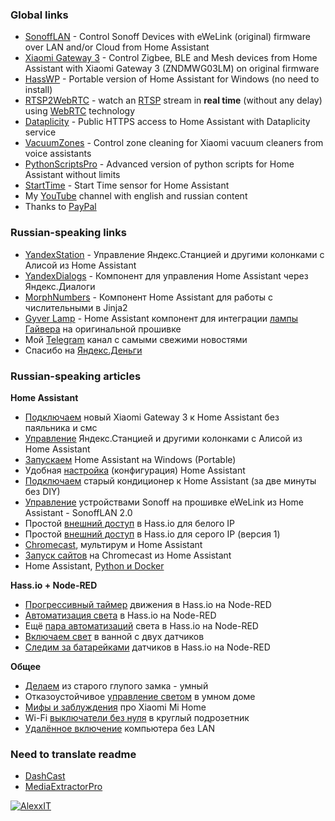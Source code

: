 ### Global links

- [SonoffLAN](https://github.com/AlexxIT/SonoffLAN) - Control Sonoff Devices with eWeLink (original) firmware over LAN and/or Cloud from Home Assistant
- [Xiaomi Gateway 3](https://github.com/AlexxIT/XiaomiGateway3) - Control Zigbee, BLE and Mesh devices from Home Assistant with Xiaomi Gateway 3 (ZNDMWG03LM) on original firmware
- [HassWP](https://github.com/AlexxIT/HassWP) - Portable version of Home Assistant for Windows (no need to install)
- [RTSP2WebRTC](https://github.com/AlexxIT/hassio-addons) - watch an [RTSP](https://en.wikipedia.org/wiki/Real_Time_Streaming_Protocol) stream in **real time** (without any delay) using [WebRTC](https://en.wikipedia.org/wiki/WebRTC) technology
- [Dataplicity](https://github.com/AlexxIT/Dataplicity) - Public HTTPS access to Home Assistant with Dataplicity service
- [VacuumZones](https://github.com/AlexxIT/VacuumZones) - Control zone cleaning for Xiaomi vacuum cleaners from voice assistants
- [PythonScriptsPro](https://github.com/AlexxIT/PythonScriptsPro) - Advanced version of python scripts for Home Assistant without limits
- [StartTime](https://github.com/AlexxIT/StartTime) - Start Time sensor for Home Assistant
- My [YouTube](https://www.youtube.com/c/AlexxIT) channel with english and russian content
- Thanks to [PayPal](https://www.buymeacoffee.com/AlexxIT)

### Russian-speaking links

- [YandexStation](https://github.com/AlexxIT/YandexStation) - Управление Яндекс.Станцией и другими колонками с Алисой из Home Assistant
- [YandexDialogs](https://github.com/AlexxIT/YandexDialogs) - Компонент для управления Home Assistant через Яндекс.Диалоги
- [MorphNumbers](https://github.com/AlexxIT/MorphNumbers) - Компонент Home Assistant для работы с числительными в Jinja2
- [Gyver Lamp](https://github.com/AlexxIT/GyverLamp) - Home Assistant компонент для интеграции [лампы Гайвера](https://alexgyver.ru/gyverlamp/) на оригинальной прошивке
- Мой [Telegram](https://t.me/AlexxIT_SmartHome) канал с самыми свежими новостями
- Спасибо на [Яндекс.Деньги](https://money.yandex.ru/to/41001428278477)

### Russian-speaking articles

**Home Assistant**
- [Подключаем](https://habr.com/ru/post/519644/) новый Xiaomi Gateway 3 к Home Assistant без паяльника и смс
- [Управление](https://habr.com/ru/post/508106/) Яндекс.Станцией и другими колонками с Алисой из Home Assistant
- [Запускаем](https://sprut.ai/client/blog/2809) Home Assistant на Windows (Portable)
- Удобная [настройка](https://sprut.ai/client/blog/3180) (конфигурация) Home Assistant
- [Подключаем](https://sprut.ai/client/blog/3254) старый кондиционер к Home Assistant (за две минуты без DIY)
- [Управление](https://sprut.ai/client/blog/2488) устройствами Sonoff на прошивке eWeLink из Home Assistant - SonoffLAN 2.0
- Простой [внешний доступ](https://sprut.ai/client/blog/2431) в Hass.io для белого IP
- Простой [внешний доступ](https://sprut.ai/client/blog/2487) в Hass.io для серого IP (версия 1)
- [Chromecast](https://sprut.ai/client/blog/2327), мультирум и Home Assistant
- [Запуск сайтов](https://sprut.ai/client/blog/2326) на Chromecast из Home Assistant
- Home Assistant, [Python и Docker](https://sprut.ai/client/blog/1611)

**Hass.io + Node-RED**
- [Прогрессивный таймер](https://sprut.ai/client/blog/2486) движения в Hass.io на Node-RED
- [Автоматизация света](https://sprut.ai/client/blog/2009) в Hass.io на Node-RED
- Ещё [пара автоматизаций](https://sprut.ai/client/blog/2071) света в Hass.io на Node-RED
- [Включаем свет](https://sprut.ai/client/blog/2257) в ванной с двух датчиков
- [Следим за батарейками](https://sprut.ai/client/blog/2061) датчиков в Hass.io на Node-RED

**Общее**
- [Делаем](https://sprut.ai/client/blog/1582) из старого глупого замка - умный
- Отказоустойчивое [управление светом](https://sprut.ai/client/blog/2309) в умном доме
- [Мифы и заблуждения](https://sprut.ai/client/blog/2377) про Xiaomi Mi Home
- Wi-Fi [выключатели без нуля](https://sprut.ai/client/blog/1999) в круглый подрозетник
- [Удалённое включение](https://sprut.ai/client/blog/1615) компьютера без LAN

### Need to translate readme

- [DashCast](https://github.com/AlexxIT/DashCast)
- [MediaExtractorPro](https://github.com/AlexxIT/MediaExtractorPro)

[![AlexxIT](https://github-readme-stats.vercel.app/api?username=alexxit&hide=prs,issues&show_icons=true)](https://github.com/anuraghazra/github-readme-stats)
